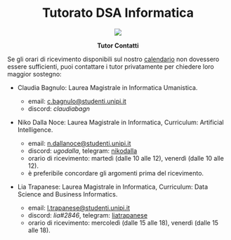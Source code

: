 <div align="center">
  <h1> Tutorato DSA Informatica </h1>

  <img src="https://study-eu.s3.amazonaws.com/uploads/university/university-of-pisa-logo.png" />

  <p>
    <strong> Tutor Contatti </strong>
  </p>
</div>

Se gli orari di ricevimento disponibili sul nostro [calendario](https://calendar.google.com/calendar/embed?src=dbe2ikgm55j7hkupumek316lfc%40group.calendar.google.com) non dovessero essere sufficienti, puoi contattare i tutor privatamente per chiedere loro maggior sostegno:

- Claudia Bagnulo: Laurea Magistrale in Informatica Umanistica.
    - email: [c.bagnulo@studenti.unipi.it](mailto:c.bagnulo@studenti.unipi.it)
    - discord: *claudiabagn*

- Niko Dalla Noce: Laurea Magistrale in Informatica, Curriculum: Artificial Intelligence.
  - email: [n.dallanoce@studenti.unipi.it](mailto:n.dallanoce@studenti.unipi.it)
  - discord: *ugodalla*, telegram: [nikodalla](https://t.me/nikodalla)
  - orario di ricevimento: martedì (dalle 10 alle 12), venerdì (dalle 10 alle 12).
  - è preferibile concordare gli argomenti prima del ricevimento.
  
- Lia Trapanese: Laurea Magistrale in Informatica, Curriculum: Data Science and Business Informatics. 
  - email: [l.trapanese@studenti.unipi.it](mailto:l.trapanese@studenti.unipi.it)
  - discord: *lia#2846*, telegram: [liatrapanese](https://t.me/liatrapanese)
  - orario di ricevimento: mercoledì (dalle 15 alle 18), venerdì (dalle 15 alle 18).
 

